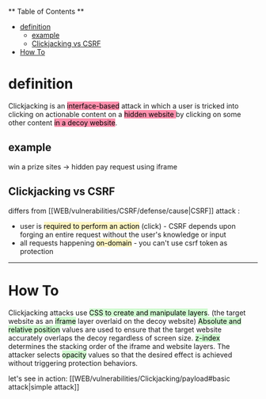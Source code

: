 ** Table of Contents **
- [definition](#definition)
	- [example](#example)
	- [Clickjacking vs CSRF](#Clickjacking%20vs%20CSRF)
- [How To](#How%20To)

# definition

Clickjacking is an <mark style="background: #FF5582A6;">interface-based</mark> attack in which a user is tricked into clicking on actionable content on a <mark style="background: #FF5582A6;">hidden website </mark>by clicking on some other content <mark style="background: #FF5582A6;">in a decoy website</mark>.
## example

win a prize sites -> hidden pay request using iframe
## Clickjacking vs CSRF

differs from [[WEB/vulnerabilities/CSRF/defense/cause|CSRF]] attack : 
-  user is <mark style="background: #FFF3A3A6;">required to perform an action</mark> (click) - CSRF depends upon forging an entire request without the user's knowledge or input
- all requests happening <mark style="background: #FFF3A3A6;">on-domain</mark> - you can't use csrf token as protection
---
# How To

Clickjacking attacks use <mark style="background: #BBFABBA6;">CSS to create and manipulate layers</mark>. (the target website as an <mark style="background: #BBFABBA6;">iframe</mark> layer overlaid on the decoy website)
<mark style="background: #BBFABBA6;">Absolute and relative position</mark> values are used to ensure that the target website accurately overlaps the decoy regardless of screen size.
<mark style="background: #BBFABBA6;">z-index</mark> determines the stacking order of the iframe and website layers.
The attacker selects <mark style="background: #BBFABBA6;">opacity</mark> values so that the desired effect is achieved without triggering protection behaviors.

let's see in action: [[WEB/vulnerabilities/Clickjacking/payload#basic attack|simple attack]]
